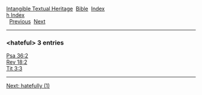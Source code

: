 [Intangible Textual Heritage](../../index)  [Bible](../index) 
[Index](index)   
[h Index](_h_)  
  [Previous](c05216)  [Next](c05218) 

------------------------------------------------------------------------

### &lt;hateful&gt; 3 entries

[Psa 36:2](../kjv/psa036.htm#002)  
[Rev 18:2](../kjv/rev018.htm#002)  
[Tit 3:3](../kjv/tit003.htm#003)  

------------------------------------------------------------------------

[Next: hatefully (1)](c05218)
